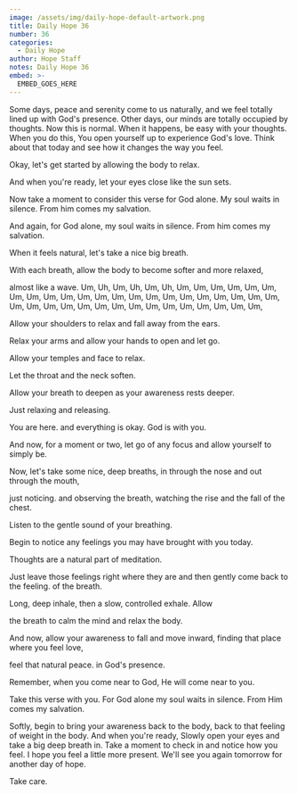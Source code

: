 ```yaml
---
image: /assets/img/daily-hope-default-artwork.png
title: Daily Hope 36
number: 36
categories:
  - Daily Hope
author: Hope Staff
notes: Daily Hope 36
embed: >-
  EMBED_GOES_HERE
---
```

Some days, peace and serenity come to us naturally, and we feel totally lined up with God's presence. Other days, our minds are totally occupied by thoughts. Now this is normal. When it happens, be easy with your thoughts. When you do this, You open yourself up to experience God's love. Think about that today and see how it changes the way you feel.

Okay, let's get started by allowing the body to relax.

And when you're ready, let your eyes close like the sun sets.

Now take a moment to consider this verse for God alone. My soul waits in silence. From him comes my salvation.

And again, for God alone, my soul waits in silence. From him comes my salvation.

When it feels natural, let's take a nice big breath.

With each breath, allow the body to become softer and more relaxed,

almost like a wave. Um, Uh, Um, Uh, Um, Uh, Um, Um, Um, Um, Um, Um, Um, Um, Um, Um, Um, Um, Um, Um, Um, Um, Um, Um, Um, Um, Um, Um, Um, Um, Um, Um, Um, Um, Um, Um, Um, Um, Um, Um, Um, Um, Um,

Allow your shoulders to relax and fall away from the ears.

Relax your arms and allow your hands to open and let go.

Allow your temples and face to relax.

Let the throat and the neck soften.

Allow your breath to deepen as your awareness rests deeper.

Just relaxing and releasing.

You are here. and everything is okay. God is with you.

And now, for a moment or two, let go of any focus and allow yourself to simply be.

Now, let's take some nice, deep breaths, in through the nose and out through the mouth,

just noticing. and observing the breath, watching the rise and the fall of the chest.

Listen to the gentle sound of your breathing.

Begin to notice any feelings you may have brought with you today.

Thoughts are a natural part of meditation.

Just leave those feelings right where they are and then gently come back to the feeling. of the breath.

Long, deep inhale, then a slow, controlled exhale. Allow

the breath to calm the mind and relax the body.

And now, allow your awareness to fall and move inward, finding that place where you feel love,

feel that natural peace. in God's presence.

Remember, when you come near to God, He will come near to you.

Take this verse with you. For God alone my soul waits in silence. From Him comes my salvation.

Softly, begin to bring your awareness back to the body, back to that feeling of weight in the body. And when you're ready, Slowly open your eyes and take a big deep breath in. Take a moment to check in and notice how you feel. I hope you feel a little more present. We'll see you again tomorrow for another day of hope.

Take care.

